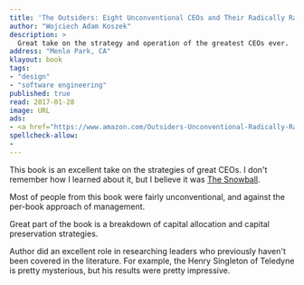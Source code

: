 ```yaml
---
title: 'The Outsiders: Eight Unconventional CEOs and Their Radically Rational Blueprint for Success'
author: "Wojciech Adam Koszek"
description: >
  Great take on the strategy and operation of the greatest CEOs ever.
address: "Menlo Park, CA"
klayout: book
tags:
- "design"
- "software engineering"
published: true
read: 2017-01-28
image: URL
ads:
- <a href="https://www.amazon.com/Outsiders-Unconventional-Radically-Rational-Blueprint/dp/B00F3HEXEO/ref=as_li_ss_il?s=books&ie=UTF8&qid=1500876715&sr=1-3&keywords=the+outsiders&linkCode=li2&tag=wkoszek08-20&linkId=0d4369281e71f667f371406579152bb4" target="_blank"><img border="0" src="//ws-na.amazon-adsystem.com/widgets/q?_encoding=UTF8&ASIN=B00F3HEXEO&Format=_SL160_&ID=AsinImage&MarketPlace=US&ServiceVersion=20070822&WS=1&tag=wkoszek08-20" ></a><img src="https://ir-na.amazon-adsystem.com/e/ir?t=wkoszek08-20&l=li2&o=1&a=B00F3HEXEO" width="1" height="1" border="0" alt="" style="border:none !important; margin:0px !important;" />
spellcheck-allow:
- 
---
```


This book is an excellent take on the strategies of great CEOs.
I don't remember how I learned about it, but I believe it was
[The Snowball](http://amzn.to/2eGXlfJ).

Most of people from this book were fairly unconventional, and against the
per-book approach of management.

Great part of the book is a breakdown of capital allocation and capital
preservation strategies.

Author did an excellent role in researching leaders who previously haven't
been covered in the literature. For example, the Henry Singleton of Teledyne
is pretty mysterious, but his results were pretty impressive.
